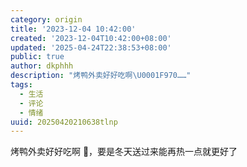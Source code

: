 ```yaml
---
category: origin
title: '2023-12-04 10:42:00'
created: '2023-12-04T10:42:00+08:00'
updated: '2025-04-24T22:38:53+08:00'
public: true
author: dkphhh
description: "烤鸭外卖好好吃啊\U0001F970……"
tags:
  - 生活
  - 评论
  - 情绪
uuid: 20250420210638tlnp
---
```


烤鸭外卖好好吃啊 🥰，要是冬天送过来能再热一点就更好了
